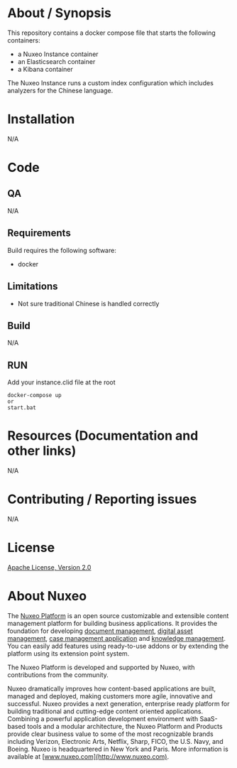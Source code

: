 # About / Synopsis
This repository contains a docker compose file that starts the following containers:
- a Nuxeo Instance container
- an Elasticsearch container
- a Kibana container

The Nuxeo Instance runs a custom index configuration which includes analyzers for the Chinese language.
  
# Installation
N/A
  
# Code
## QA
N/A
 
## Requirements
Build requires the following software:
- docker
 
## Limitations
- Not sure traditional Chinese is handled correctly
 
## Build
N/A
 
## RUN

Add your instance.clid file at the root

```
docker-compose up
or
start.bat
```
 
# Resources (Documentation and other links)
N/A
 
# Contributing / Reporting issues
N/A
 
# License
[Apache License, Version 2.0](http://www.apache.org/licenses/LICENSE-2.0.html)
 
# About Nuxeo
The [Nuxeo Platform](http://www.nuxeo.com/products/content-management-platform/) is an open source customizable and extensible content management platform for building business applications. It provides the foundation for developing [document management](http://www.nuxeo.com/solutions/document-management/), [digital asset management](http://www.nuxeo.com/solutions/digital-asset-management/), [case management application](http://www.nuxeo.com/solutions/case-management/) and [knowledge management](http://www.nuxeo.com/solutions/advanced-knowledge-base/). You can easily add features using ready-to-use addons or by extending the platform using its extension point system.
 
The Nuxeo Platform is developed and supported by Nuxeo, with contributions from the community.
 
Nuxeo dramatically improves how content-based applications are built, managed and deployed, making customers more agile, innovative and successful. Nuxeo provides a next generation, enterprise ready platform for building traditional and cutting-edge content oriented applications. Combining a powerful application development environment with
SaaS-based tools and a modular architecture, the Nuxeo Platform and Products provide clear business value to some of the most recognizable brands including Verizon, Electronic Arts, Netflix, Sharp, FICO, the U.S. Navy, and Boeing. Nuxeo is headquartered in New York and Paris.
More information is available at [www.nuxeo.com](http://www.nuxeo.com).